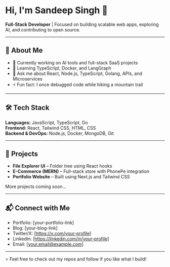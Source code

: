 # Hi, I'm Sandeep Singh 👋

**Full-Stack Developer** | Focused on building scalable web apps, exploring AI, and contributing to open source.

---

## 🚀 About Me

- 🔭 Currently working on AI tools and full-stack SaaS projects  
- 🌱 Learning TypeScript, Docker, and LangGraph  
- 💬 Ask me about React, Node.js, TypeScript, Golang, APIs, and Microservices  
- ⚡ Fun fact: I once debugged code while hiking a mountain trail  

---

## 🛠️ Tech Stack

**Languages:** JavaScript, TypeScript, Go  
**Frontend:** React, Tailwind CSS, HTML, CSS  
**Backend & DevOps:** Node.js, Docker, MongoDB, Git  

---

## 📌 Projects

- **File Explorer UI** – Folder tree using React hooks  
- **E-Commerce (MERN)** – Full-stack store with PhonePe integration  
- **Portfolio Website** – Built using Next.js and Tailwind CSS  

More projects coming soon...

---

## 📬 Connect with Me

- Portfolio: [your-portfolio-link]  
- Blog: [your-blog-link]  
- Twitter/X: [https://x.com/your-profile]  
- LinkedIn: [https://linkedin.com/in/your-profile]  
- Email: [your.email@example.com]  

---

⭐️ Feel free to check out my repos and follow if you like what I build!
